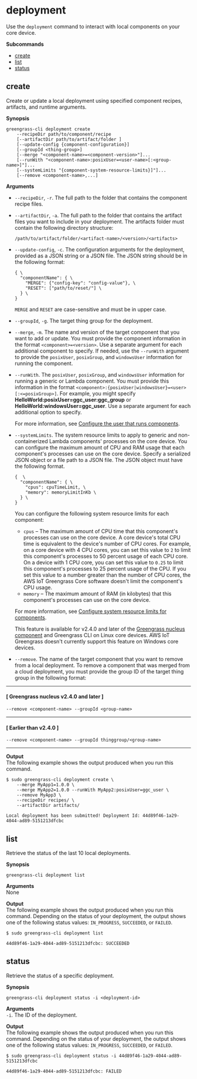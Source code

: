# deployment<a name="gg-cli-deployment"></a>

Use the `deployment` command to interact with local components on your core device\. 

**Subcommands**
+ [create](#deployment-create)
+ [list](#deployment-list)
+ [status](#deployment-status)

## create<a name="deployment-create"></a>

Create or update a local deployment using specified component recipes, artifacts, and runtime arguments\.

**Synopsis**  

```
greengrass-cli deployment create 
    --recipeDir path/to/component/recipe
    [--artifactDir path/to/artifact/folder ]
    [--update-config {component-configuration}]
    [--groupId <thing-group>]
    [--merge "<component-name>=<component-version>"]...
    [--runWith "<component-name>:posixUser=<user-name>[:<group-name>]"]...
    [--systemLimits "{component-system-resource-limits}]"]...
    [--remove <component-name>,...]
```

**Arguments**  
+ `--recipeDir`, `-r`\. The full path to the folder that contains the component recipe files\.
+ `--artifactDir`, `-a`\. The full path to the folder that contains the artifact files you want to include in your deployment\. The artifacts folder must contain the following directory structure:

  ```
  /path/to/artifact/folder/<artifact-name>/<version>/<artifacts>
  ```
+ `--update-config`, `-c`\. The configuration arguments for the deployment, provided as a JSON string or a JSON file\. The JSON string should be in the following format: 

  ```
  { \
    "componentName": { \ 
      "MERGE": {"config-key": "config-value"}, \
      "RESET": ["path/to/reset/"] \
    } \
  }
  ```

  `MERGE` and `RESET` are case\-sensitive and must be in upper case\.
+ `--groupId`, `-g`\. The target thing group for the deployment\.
+ `--merge`, `-m`\. The name and version of the target component that you want to add or update\. You must provide the component information in the format `<component>=<version>`\. Use a separate argument for each additional component to specify\. If needed, use the `--runWith` argument to provide the `posixUser`, `posixGroup`, and `windowsUser` information for running the component\.
+ `--runWith`\. The `posixUser`, `posixGroup`, and `windowsUser` information for running a generic or Lambda component\. You must provide this information in the format `<component>:{posixUser|windowsUser}=<user>[:<=posixGroup>]`\. For example, you might specify **HelloWorld:posixUser=ggc\_user:ggc\_group** or **HelloWorld:windowsUser=ggc\_user**\. Use a separate argument for each additional option to specify\.

  For more information, see [Configure the user that runs components](configure-greengrass-core-v2.md#configure-component-user)\.
+ `--systemLimits`\. The system resource limits to apply to generic and non\-containerized Lambda components' processes on the core device\. You can configure the maximum amount of CPU and RAM usage that each component's processes can use on the core device\. Specify a serialized JSON object or a file path to a JSON file\. The JSON object must have the following format\.

  ```
  {  \
    "componentName": { \ 
      "cpus": cpuTimeLimit, \
      "memory": memoryLimitInKb \
    } \
  }
  ```

  You can configure the following system resource limits for each component:
  + `cpus` – <a name="system-resource-limits-cpu-definition-this"></a>The maximum amount of CPU time that this component's processes can use on the core device\. A core device's total CPU time is equivalent to the device's number of CPU cores\. For example, on a core device with 4 CPU cores, you can set this value to `2` to limit this component's processes to 50 percent usage of each CPU core\. On a device with 1 CPU core, you can set this value to `0.25` to limit this component's processes to 25 percent usage of the CPU\. If you set this value to a number greater than the number of CPU cores, the AWS IoT Greengrass Core software doesn't limit the component's CPU usage\.
  + `memory` – <a name="system-resource-limits-memory-definition-this"></a>The maximum amount of RAM \(in kilobytes\) that this component's processes can use on the core device\.

  For more information, see [Configure system resource limits for components](configure-greengrass-core-v2.md#configure-component-system-resource-limits)\.

  This feature is available for v2\.4\.0 and later of the [Greengrass nucleus component](greengrass-nucleus-component.md) and Greengrass CLI on Linux core devices\. AWS IoT Greengrass doesn't currently support this feature on Windows core devices\. 
+ `--remove`\. The name of the target component that you want to remove from a local deployment\. To remove a component that was merged from a cloud deployment, you must provide the group ID of the target thing group in the following format:

------
#### [ Greengrass nucleus v2\.4\.0 and later ]

  ```
  --remove <component-name> --groupId <group-name>
  ```

------
#### [ Earlier than v2\.4\.0 ]

  ```
  --remove <component-name> --groupId thinggroup/<group-name>
  ```

------

**Output**  
The following example shows the output produced when you run this command\.  

```
$ sudo greengrass-cli deployment create \
    --merge MyApp1=1.0.0 \
    --merge MyApp2=1.0.0 --runWith MyApp2:posixUser=ggc_user \
    --remove MyApp3 \
    --recipeDir recipes/ \ 
    --artifactDir artifacts/

Local deployment has been submitted! Deployment Id: 44d89f46-1a29-4044-ad89-5151213dfcbc
```

## list<a name="deployment-list"></a>

Retrieve the status of the last 10 local deployments\.

**Synopsis**  

```
greengrass-cli deployment list
```

**Arguments**  
None

**Output**  
The following example shows the output produced when you run this command\. Depending on the status of your deployment, the output shows one of the following status values: `IN_PROGRESS`, `SUCCEEDED`, or `FAILED`\.  

```
$ sudo greengrass-cli deployment list

44d89f46-1a29-4044-ad89-5151213dfcbc: SUCCEEDED
```

## status<a name="deployment-status"></a>

Retrieve the status of a specific deployment\.

**Synopsis**  

```
greengrass-cli deployment status -i <deployment-id>
```

**Arguments**  
`-i`\. The ID of the deployment\.

**Output**  
The following example shows the output produced when you run this command\. Depending on the status of your deployment, the output shows one of the following status values: `IN_PROGRESS`, `SUCCEEDED`, or `FAILED`\.  

```
$ sudo greengrass-cli deployment status -i 44d89f46-1a29-4044-ad89-5151213dfcbc

44d89f46-1a29-4044-ad89-5151213dfcbc: FAILED
```